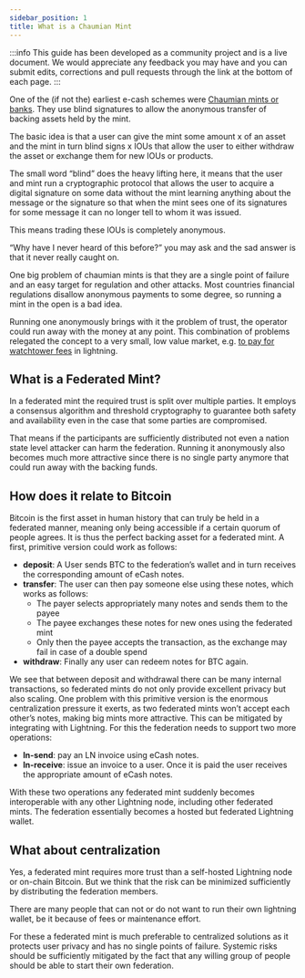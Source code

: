 ```yaml
---
sidebar_position: 1
title: What is a Chaumian Mint
---
```


:::info
This guide has been developed as a community project and is a live document. We would appreciate any feedback you may have and you can submit edits, corrections and pull requests through the link at the bottom of each page.
:::

One of the (if not the) earliest e-cash schemes were [Chaumian mints or banks](http://www.hit.bme.hu/~buttyan/courses/BMEVIHIM219/2009/Chaum.BlindSigForPayment.1982.PDF). They use blind signatures to allow the anonymous transfer of backing assets held by the mint. 

The basic idea is that a user can give the mint some amount x of an asset and the mint in turn blind signs x IOUs that allow the user to either withdraw the asset or exchange them for new IOUs or products. 

The small word “blind” does the heavy lifting here, it means that the user and mint run a cryptographic protocol that allows the user to acquire a digital signature on some data without the mint learning anything about the message or the signature so that when the mint sees one of its signatures for some message it can no longer tell to whom it was issued. 

This means trading these IOUs is completely anonymous.

“Why have I never heard of this before?” you may ask and the sad answer is that it never really caught on. 

One big problem of chaumian mints is that they are a single point of failure and an easy target for regulation and other attacks. Most countries financial regulations disallow anonymous payments to some degree, so running a mint in the open is a bad idea.

Running one anonymously brings with it the problem of trust, the operator could run away with the money at any point. This combination of problems relegated the concept to a very small, low value market, e.g. [to pay for watchtower fees](https://lightning-wallet.com/storage-tokens#storage-tokens) in lightning.

## What is a Federated Mint?

In a federated mint the required trust is split over multiple parties. It employs a consensus algorithm and threshold cryptography to guarantee both safety and availability even in the case that some parties are compromised. 

That means if the participants are sufficiently distributed not even a nation state level attacker can harm the federation. Running it anonymously also becomes much more attractive since there is no single party anymore that could run away with the backing funds.

## How does it relate to Bitcoin

Bitcoin is the first asset in human history that can truly be held in a federated manner, meaning only being accessible if a certain quorum of people agrees. It is thus the perfect backing asset for a federated mint. A first, primitive version could work as follows:

- **deposit**: A User sends BTC to the federation’s wallet and in turn receives the corresponding amount of eCash notes.
- **transfer**: The user can then pay someone else using these notes, which works as follows:
    -   The payer selects appropriately many notes and sends them to the payee
    -   The payee exchanges these notes for new ones using the federated mint
    -   Only then the payee accepts the transaction, as the exchange may fail in case of a double spend
- **withdraw**: Finally any user can redeem notes for BTC again.

We see that between deposit and withdrawal there can be many internal transactions, so federated mints do not only provide excellent privacy but also scaling. One problem with this primitive version is the enormous centralization pressure it exerts, as two federated mints won’t accept each other’s notes, making big mints more attractive. This can be mitigated by integrating with Lightning. For this the federation needs to support two more operations:

- **ln-send**: pay an LN invoice using eCash notes.
- **ln-receive**: issue an invoice to a user. Once it is paid the user receives the appropriate amount of eCash notes.

With these two operations any federated mint suddenly becomes interoperable with any other Lightning node, including other federated mints. The federation essentially becomes a hosted but federated Lightning wallet.

## What about centralization

Yes, a federated mint requires more trust than a self-hosted Lightning node or on-chain Bitcoin. But we think that the risk can be minimized sufficiently by distributing the federation members. 

There are many people that can not or do not want to run their own lightning wallet, be it because of fees or maintenance effort. 

For these a federated mint is much preferable to centralized solutions as it protects user privacy and has no single points of failure. Systemic risks should be sufficiently mitigated by the fact that any willing group of people should be able to start their own federation.
